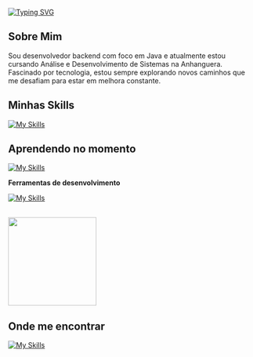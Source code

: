 [![Typing SVG](https://readme-typing-svg.demolab.com?font=Fira+Code&size=22&pause=1000&color=094BF7&background=FFFFFF00&width=435&lines=Hello+World!+I'm+Jo%C3%A3o+Miguel)](https://git.io/typing-svg)

## Sobre Mim
Sou desenvolvedor backend com foco em Java e atualmente estou cursando Análise e Desenvolvimento de Sistemas na Anhanguera.
Fascinado por tecnologia, estou sempre explorando novos caminhos que me desafiam para estar em melhora constante.
## Minhas Skills


[![My Skills](https://skillicons.dev/icons?i=html,css,java,python,git,github,windows,spring)](https://skillicons.dev)


## Aprendendo no momento

[![My Skills](https://skillicons.dev/icons?i=aws,linux)](https://skillicons.dev)



**Ferramentas de desenvolvimento** 

[![My Skills](https://skillicons.dev/icons?i=idea,vscode,postman)](https://skillicons.dev)



<br/>

<a href="https://github.com/JoaoDev30" title="Perfil do João">
  <img height="180em" src="https://github-readme-stats.vercel.app/api?username=JoaoDev30&theme=dracula&show_icons=true" />
</a>

## Onde me encontrar

[![My Skills](https://skillicons.dev/icons?i=linkedin)](https://www.linkedin.com/in/jo%C3%A3o-miguel-00484431a/)

